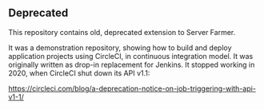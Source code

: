## Deprecated

This repository contains old, deprecated extension to Server Farmer.

It was a demonstration repository, showing how to build and deploy application projects using CircleCI, in continuous integration model. It was originally written as drop-in replacement for Jenkins.
It stopped working in 2020, when CircleCI shut down its API v1.1:

https://circleci.com/blog/a-deprecation-notice-on-job-triggering-with-api-v1-1/
